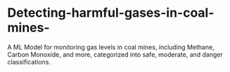 # Detecting-harmful-gases-in-coal-mines-
A ML Model for monitoring gas levels in coal mines, including Methane, Carbon Monoxide, and more, categorized into safe, moderate, and danger classifications.
